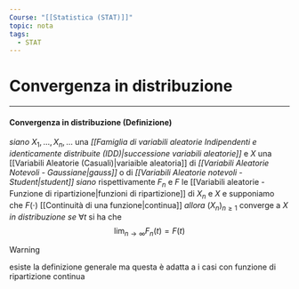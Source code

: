 ```yaml
---
Course: "[[Statistica (STAT)]]"
topic: nota
tags:
  - STAT
---
```

# Convergenza in distribuzione
---
#### Convergenza in distribuzione (Definizione)
_siano_ $X_{1},\dots, X_{n},\dots$ una _[[Famiglia di variabili aleatorie Indipendenti e identicamente distribuite (IDD)|successione variabili aleatorie]]_  e $X$ una [[Variabili Aleatorie (Casuali)|variaible aleatoria]]  di _[[Variabili Aleatorie Notevoli - Gaussiane|gauss]]_ o di _[[Variabili Aleatorie notevoli - Student|student]]_
_siano_ rispettivamente $F_{n}$ e $F$ le [[Variabili aleatorie - Funzione di ripartizione|funzioni di ripartizione]] di $X_{n}$ e $X$ e supponiamo che $F(\cdot)$ [[Continuità di una funzione|continua]] 
_allora_ $(X_{n})_{n\geq 1}$ converge a $X$ _in distribuzione_ 
_se_ $\forall t$ si ha che $$\lim_{ n \to \infty }F_{n}(t)=F(t) $$ 
> [!warning]
> esiste la definizione generale ma questa è adatta a i casi con funzione di ripartizione continua